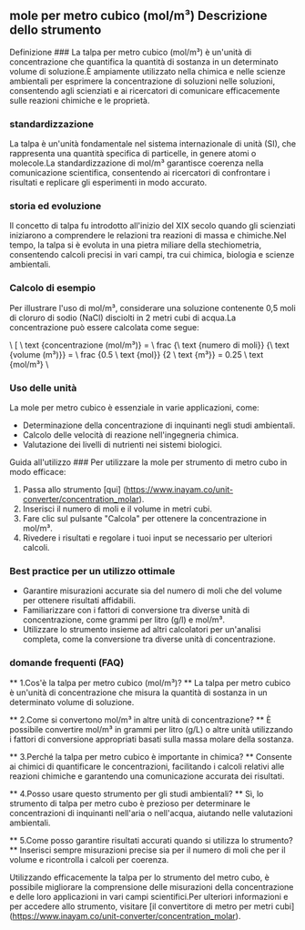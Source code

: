 ## mole per metro cubico (mol/m³) Descrizione dello strumento

Definizione ###
La talpa per metro cubico (mol/m³) è un'unità di concentrazione che quantifica la quantità di sostanza in un determinato volume di soluzione.È ampiamente utilizzato nella chimica e nelle scienze ambientali per esprimere la concentrazione di soluzioni nelle soluzioni, consentendo agli scienziati e ai ricercatori di comunicare efficacemente sulle reazioni chimiche e le proprietà.

### standardizzazione
La talpa è un'unità fondamentale nel sistema internazionale di unità (SI), che rappresenta una quantità specifica di particelle, in genere atomi o molecole.La standardizzazione di mol/m³ garantisce coerenza nella comunicazione scientifica, consentendo ai ricercatori di confrontare i risultati e replicare gli esperimenti in modo accurato.

### storia ed evoluzione
Il concetto di talpa fu introdotto all'inizio del XIX secolo quando gli scienziati iniziarono a comprendere le relazioni tra reazioni di massa e chimiche.Nel tempo, la talpa si è evoluta in una pietra miliare della stechiometria, consentendo calcoli precisi in vari campi, tra cui chimica, biologia e scienze ambientali.

### Calcolo di esempio
Per illustrare l'uso di mol/m³, considerare una soluzione contenente 0,5 moli di cloruro di sodio (NaCl) disciolti in 2 metri cubi di acqua.La concentrazione può essere calcolata come segue:

\ [
\ text {concentrazione (mol/m³)} = \ frac {\ text {numero di moli}} {\ text {volume (m³)}} = \ frac {0.5 \ text {mol}} {2 \ text {m³}} = 0.25 \ text {mol/m³}
\

### Uso delle unità
La mole per metro cubico è essenziale in varie applicazioni, come:
- Determinazione della concentrazione di inquinanti negli studi ambientali.
- Calcolo delle velocità di reazione nell'ingegneria chimica.
- Valutazione dei livelli di nutrienti nei sistemi biologici.

Guida all'utilizzo ###
Per utilizzare la mole per strumento di metro cubo in modo efficace:
1. Passa allo strumento [qui] (https://www.inayam.co/unit-converter/concentration_molar).
2. Inserisci il numero di moli e il volume in metri cubi.
3. Fare clic sul pulsante "Calcola" per ottenere la concentrazione in mol/m³.
4. Rivedere i risultati e regolare i tuoi input se necessario per ulteriori calcoli.

### Best practice per un utilizzo ottimale
- Garantire misurazioni accurate sia del numero di moli che del volume per ottenere risultati affidabili.
- Familiarizzare con i fattori di conversione tra diverse unità di concentrazione, come grammi per litro (g/l) e mol/m³.
- Utilizzare lo strumento insieme ad altri calcolatori per un'analisi completa, come la conversione tra diverse unità di concentrazione.

### domande frequenti (FAQ)

** 1.Cos'è la talpa per metro cubico (mol/m³)? **
La talpa per metro cubico è un'unità di concentrazione che misura la quantità di sostanza in un determinato volume di soluzione.

** 2.Come si convertono mol/m³ in altre unità di concentrazione? **
È possibile convertire mol/m³ in grammi per litro (g/L) o altre unità utilizzando i fattori di conversione appropriati basati sulla massa molare della sostanza.

** 3.Perché la talpa per metro cubico è importante in chimica? **
Consente ai chimici di quantificare le concentrazioni, facilitando i calcoli relativi alle reazioni chimiche e garantendo una comunicazione accurata dei risultati.

** 4.Posso usare questo strumento per gli studi ambientali? **
Sì, lo strumento di talpa per metro cubo è prezioso per determinare le concentrazioni di inquinanti nell'aria o nell'acqua, aiutando nelle valutazioni ambientali.

** 5.Come posso garantire risultati accurati quando si utilizza lo strumento? **
Inserisci sempre misurazioni precise sia per il numero di moli che per il volume e ricontrolla i calcoli per coerenza.

Utilizzando efficacemente la talpa per lo strumento del metro cubo, è possibile migliorare la comprensione delle misurazioni della concentrazione e delle loro applicazioni in vari campi scientifici.Per ulteriori informazioni e per accedere allo strumento, visitare [il convertitore di metro per metri cubi] (https://www.inayam.co/unit-converter/concentration_molar).